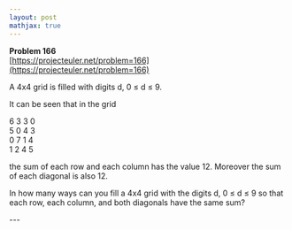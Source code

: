 ```yaml
---
layout: post
mathjax: true
---
```

**Problem 166**  
[https://projecteuler.net/problem=166](https://projecteuler.net/problem=166)

<p>A 4x4 grid is filled with digits d, 0 ≤ d ≤ 9.</p>

<p>It can be seen that in the grid</p>

<p class="center">
6 3 3 0<br />
5 0 4 3<br />
0 7 1 4<br />
1 2 4 5</p>

<p>the sum of each row and each column has the value 12. Moreover the sum of each diagonal is also 12.</p>

<p>In how many ways can you fill a 4x4 grid with the digits d, 0 ≤ d ≤ 9 so that each row, each column, and both diagonals have the same sum?</p>
---

